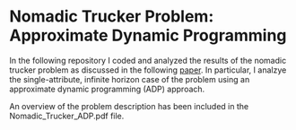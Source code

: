 # Nomadic Trucker Problem: Approximate Dynamic Programming 

In the following repository I coded and analyzed the results of the nomadic trucker problem as discussed in the following [paper](https://ris.utwente.nl/ws/portalfiles/portal/5134989/wp_495.pdf). In particular, I analzye the single-attribute, infinite horizon case of the problem using an approximate dynamic programming (ADP) approach.

An overview of the problem description has been included in the Nomadic_Trucker_ADP.pdf file.